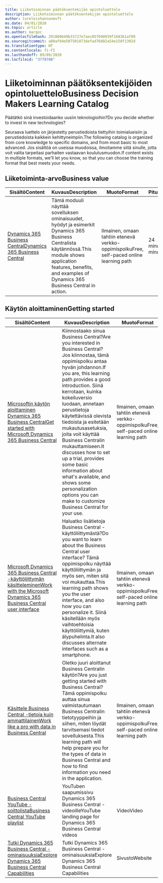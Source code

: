 ```yaml
---
title: Liiketoiminnan päätöksentekijän opintoluettelo
description: Liiketoiminnan päätöksentekijän opintoluettelo
author: loreleishannonmsft
ms.date: 04/01/2020
ms.topic: article
ms.author: margoc
ms.openlocfilehash: 291880649b33727e7aec05f698939f1683b1af09
ms.sourcegitcommit: a80afd4e5075018716efad76d82a54e158f1392d
ms.translationtype: HT
ms.contentlocale: fi-FI
ms.lasthandoff: 09/09/2020
ms.locfileid: "3778788"
---
```

# <a name="business-decision-makers-learning-catalog"></a><span data-ttu-id="8888e-103">Liiketoiminnan päätöksentekijöiden opintoluettelo</span><span class="sxs-lookup"><span data-stu-id="8888e-103">Business Decision Makers Learning Catalog</span></span>

<span data-ttu-id="8888e-104">Päätätkö sinä investoidaanko uusiin teknologioihin?</span><span class="sxs-lookup"><span data-stu-id="8888e-104">Do you decide whether to invest in new technologies?</span></span>

<span data-ttu-id="8888e-105">Seuraava luettelo on järjestetty perustiedoista tiettyihin toimialueisiin ja perustiedoista kaikkein kehittyneimpiin.</span><span class="sxs-lookup"><span data-stu-id="8888e-105">The following catalog is organized from core knowledge to specific domains, and from most basic to most advanced.</span></span> <span data-ttu-id="8888e-106">Jos sisältöä on useissa muodoissa, ilmoitamme siitä sinulle, jotta voit valita tarpeitasi parhaiten vastaavan koulutusmuodon.</span><span class="sxs-lookup"><span data-stu-id="8888e-106">If content exists in multiple formats, we'll let you know, so that you can choose the training format that best meets your needs.</span></span>  

## <a name="business-value"></a><span data-ttu-id="8888e-107">Liiketoiminta-arvo<a name="busvalue"></a></span><span class="sxs-lookup"><span data-stu-id="8888e-107">Business value<a name="busvalue"></a></span></span>

| <span data-ttu-id="8888e-108">Sisältö</span><span class="sxs-lookup"><span data-stu-id="8888e-108">Content</span></span>                                                                 | <span data-ttu-id="8888e-109">Kuvaus</span><span class="sxs-lookup"><span data-stu-id="8888e-109">Description</span></span>                                                                                                | <span data-ttu-id="8888e-110">Muoto</span><span class="sxs-lookup"><span data-stu-id="8888e-110">Format</span></span>                                | <span data-ttu-id="8888e-111">Pituus</span><span class="sxs-lookup"><span data-stu-id="8888e-111">Length</span></span>     |
|----------------------------------------------------------------------------------------------------------------|------------------------------------------------------------------------------------------------------------|---------------------------------------|------------|
| [<span data-ttu-id="8888e-112">Dynamics 365 Business Central</span><span class="sxs-lookup"><span data-stu-id="8888e-112">Dynamics 365 Business Central</span></span>](https://docs.microsoft.com/learn/modules/dynamics-365-business-central/) | <span data-ttu-id="8888e-113">Tämä moduuli näyttää sovelluksen ominaisuudet, hyödyt ja esimerkit Dynamics 365 Business Centralista käytännössä.</span><span class="sxs-lookup"><span data-stu-id="8888e-113">This module shows application features, benefits, and examples of Dynamics 365 Business Central in action.</span></span> | <span data-ttu-id="8888e-114">Ilmainen, omaan tahtiin etenevä verkko-oppimispolku</span><span class="sxs-lookup"><span data-stu-id="8888e-114">Free, self-paced online learning path</span></span> | <span data-ttu-id="8888e-115">24 minuuttia</span><span class="sxs-lookup"><span data-stu-id="8888e-115">24 minutes</span></span> |

## <a name="getting-started"></a><span data-ttu-id="8888e-116">Käytön aloittaminen<a name="get-started"></a></span><span class="sxs-lookup"><span data-stu-id="8888e-116">Getting started<a name="get-started"></a></span></span>

| <span data-ttu-id="8888e-117">Sisältö</span><span class="sxs-lookup"><span data-stu-id="8888e-117">Content</span></span>                                                                                                                             | <span data-ttu-id="8888e-118">Kuvaus</span><span class="sxs-lookup"><span data-stu-id="8888e-118">Description</span></span>                                                                                                                                                                                                                                                                                      | <span data-ttu-id="8888e-119">Muoto</span><span class="sxs-lookup"><span data-stu-id="8888e-119">Format</span></span>                                | <span data-ttu-id="8888e-120">Pituus</span><span class="sxs-lookup"><span data-stu-id="8888e-120">Length</span></span>             |
|------------------------------------------------------------------------------------------------------------------------------------------------------------------------------|--------------------------------------------------------------------------------------------------------------------------------------------------------------------------------------------------------------------------------------------------------------------------------------------------|---------------------------------------|--------------------|
| [<span data-ttu-id="8888e-121">Microsoftin käytön aloittaminen Dynamics 365 Business Central</span><span class="sxs-lookup"><span data-stu-id="8888e-121">Get started with Microsoft Dynamics 365 Business Central</span></span>](https://docs.microsoft.com/learn/paths/get-started-dynamics-365-business-central/)                          | <span data-ttu-id="8888e-122">Kiinnostaako sinua Business Central?</span><span class="sxs-lookup"><span data-stu-id="8888e-122">Are you interested in Business Central?</span></span> <span data-ttu-id="8888e-123">Jos kiinnostaa, tämä oppimispolku antaa hyvän johdannon.</span><span class="sxs-lookup"><span data-stu-id="8888e-123">If you are, this learning path provides a good introduction.</span></span> <span data-ttu-id="8888e-124">Siinä kerrotaan, kuinka kokeiluversio luodaan, annetaan perustietoja käytettävissä olevista tiedoista ja esitetään mukautusasetuksia, joita voit käyttää Business Centralin mukauttamiseen.</span><span class="sxs-lookup"><span data-stu-id="8888e-124">It discusses how to set up a trial, provides some basic information about what's available, and shows some personalization options you can make to customize Business Central for your use.</span></span> | <span data-ttu-id="8888e-125">Ilmainen, omaan tahtiin etenevä verkko-oppimispolku</span><span class="sxs-lookup"><span data-stu-id="8888e-125">Free, self-paced online learning path</span></span> | <span data-ttu-id="8888e-126">3 tuntia 4 minuuttia</span><span class="sxs-lookup"><span data-stu-id="8888e-126">3 hours 4 minutes</span></span>  |
| [<span data-ttu-id="8888e-127">Microsoft Dynamics 365 Business Central -käyttöliittymän käsitteleminen</span><span class="sxs-lookup"><span data-stu-id="8888e-127">Work with the Microsoft Dynamics 365 Business Central user interface</span></span>](https://docs.microsoft.com/learn/paths/work-with-user-interface-dynamics-365-business-central/) | <span data-ttu-id="8888e-128">Haluatko lisätietoja Business Central -käyttöliittymästä?</span><span class="sxs-lookup"><span data-stu-id="8888e-128">Do you want to learn about the Business Central user interface?</span></span> <span data-ttu-id="8888e-129">Tämä oppimispolku näyttää käyttöliittymän ja myös sen, miten sitä voi mukauttaa.</span><span class="sxs-lookup"><span data-stu-id="8888e-129">This learning path shows you the user interface, and also how you can personalize it.</span></span> <span data-ttu-id="8888e-130">Siinä käsitellään myös vaihtoehtoisia käyttöliittymiä, kuten älypuhelinta.</span><span class="sxs-lookup"><span data-stu-id="8888e-130">It also discusses alternate interfaces such as a smartphone.</span></span>                                                                               | <span data-ttu-id="8888e-131">Ilmainen, omaan tahtiin etenevä verkko-oppimispolku</span><span class="sxs-lookup"><span data-stu-id="8888e-131">Free, self-paced online learning path</span></span> | <span data-ttu-id="8888e-132">2 tuntia 27 minuuttia</span><span class="sxs-lookup"><span data-stu-id="8888e-132">2 hours 27 minutes</span></span> |
| [<span data-ttu-id="8888e-133">Käsittele Business Central -tietoja kuin ammattilainen</span><span class="sxs-lookup"><span data-stu-id="8888e-133">Work like a pro with data in Business Central</span></span>](https://docs.microsoft.com/learn/paths/work-pro-data-dynamics-365-business-central)                                    | <span data-ttu-id="8888e-134">Oletko juuri aloittanut Business Centralin käytön?</span><span class="sxs-lookup"><span data-stu-id="8888e-134">Are you just getting started with Business Central?</span></span> <span data-ttu-id="8888e-135">Tämä oppimispolku auttaa sinua valmistautumaan Business Centralin tietotyyppeihin ja siihen, miten löydät tarvitsemasi tiedot sovelluksesta.</span><span class="sxs-lookup"><span data-stu-id="8888e-135">This learning path will help prepare you for the types of data in Business Central and how to find information you need in the application.</span></span>                                                                                                  | <span data-ttu-id="8888e-136">Ilmainen, omaan tahtiin etenevä verkko-oppimispolku</span><span class="sxs-lookup"><span data-stu-id="8888e-136">Free, self-paced online learning path</span></span> | <span data-ttu-id="8888e-137">2 tuntia 27 minuuttia</span><span class="sxs-lookup"><span data-stu-id="8888e-137">2 hours 27 minutes</span></span> |
| [<span data-ttu-id="8888e-138">Business Central YouTube -soittolista</span><span class="sxs-lookup"><span data-stu-id="8888e-138">Business Central YouTube playlist</span></span>](https://www.youtube.com/playlist?list=PLcakwueIHoT-wVFPKUtmxlqcG1kJ0oqq4)                                                                | <span data-ttu-id="8888e-139">YouTuben saapumissivu Dynamics 365 Business Central -videoille</span><span class="sxs-lookup"><span data-stu-id="8888e-139">YouTube landing page for Dynamics 365 Business Central videos</span></span>                                                                                                                                                                                                                                    | <span data-ttu-id="8888e-140">Video</span><span class="sxs-lookup"><span data-stu-id="8888e-140">Video</span></span>                                 |                    |
| [<span data-ttu-id="8888e-141">Tutki Dynamics 365 Business Central -ominaisuuksia</span><span class="sxs-lookup"><span data-stu-id="8888e-141">Explore Dynamics 365 Business Central Capabilities</span></span>](https://dynamics.microsoft.com/business-central/capabilities/)                                                    | <span data-ttu-id="8888e-142">Tutki Dynamics 365 Business Central -ominaisuuksia</span><span class="sxs-lookup"><span data-stu-id="8888e-142">Explore Dynamics 365 Business Central Capabilities</span></span>                                                                                                                                                                                                                                               | <span data-ttu-id="8888e-143">Sivusto</span><span class="sxs-lookup"><span data-stu-id="8888e-143">Website</span></span>                               |                    |
